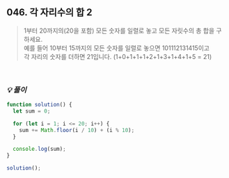 ## 046. 각 자리수의 합 2

> 1부터 20까지의(20을 포함) 모든 숫자를 일렬로 놓고 모든 자릿수의 총 합을 구하세요.<br>
> 예를 들어 10부터 15까지의 모든 숫자를 일렬로 놓으면 101112131415이고 <br>
> 각 자리의 숫자를 더하면 21입니다. (1+0+1+1+1+2+1+3+1+4+1+5 = 21)

<br>

### _💡 풀이_

```js
function solution() {
  let sum = 0;

  for (let i = 1; i <= 20; i++) {
    sum += Math.floor(i / 10) + (i % 10);
  }

  console.log(sum);
}

solution();
```
